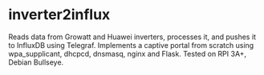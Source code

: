 # inverter2influx
Reads data from Growatt and Huawei inverters, processes it, and pushes it to InfluxDB using Telegraf.
Implements a captive portal from scratch using wpa_supplicant, dhcpcd, dnsmasq, nginx and Flask.
Tested on RPI 3A+, Debian Bullseye.

